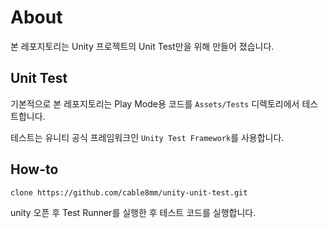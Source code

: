 # About

본 레포지토리는 Unity 프로젝트의 Unit Test만을 위해 만들어 졌습니다.

## Unit Test

기본적으로 본 레포지토리는 Play Mode용 코드를 `Assets/Tests` 디렉토리에서 테스트합니다.

테스트는 유니티 공식 프레임워크인 `Unity Test Framework`를 사용합니다.

## How-to

```sh
clone https://github.com/cable8mm/unity-unit-test.git
```

unity 오픈 후 Test Runner를 실행한 후 테스트 코드를 실행합니다.
